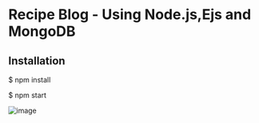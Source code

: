 
# Recipe Blog - Using Node.js,Ejs and MongoDB

## Installation
$ npm install

$ npm start

![image](https://github.com/Anchusree/Recipe_Blog_Node/assets/68848197/24bc8997-3f73-4935-927d-248e6f044729)








